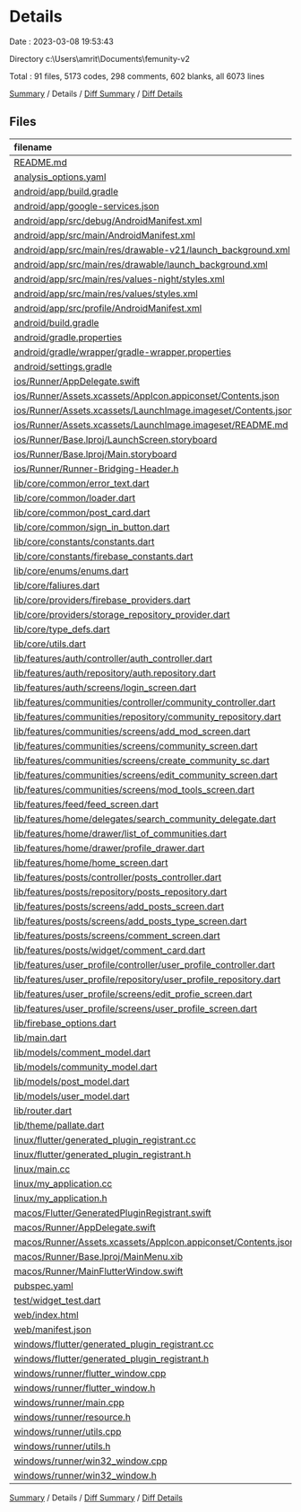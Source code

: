 # Details

Date : 2023-03-08 19:53:43

Directory c:\\Users\\amrit\\Documents\\femunity-v2

Total : 91 files,  5173 codes, 298 comments, 602 blanks, all 6073 lines

[Summary](results.md) / Details / [Diff Summary](diff.md) / [Diff Details](diff-details.md)

## Files
| filename | language | code | comment | blank | total |
| :--- | :--- | ---: | ---: | ---: | ---: |
| [README.md](/README.md) | Markdown | 10 | 0 | 7 | 17 |
| [analysis_options.yaml](/analysis_options.yaml) | YAML | 3 | 23 | 4 | 30 |
| [android/app/build.gradle](/android/app/build.gradle) | Groovy | 55 | 5 | 13 | 73 |
| [android/app/google-services.json](/android/app/google-services.json) | JSON | 54 | 0 | 0 | 54 |
| [android/app/src/debug/AndroidManifest.xml](/android/app/src/debug/AndroidManifest.xml) | XML | 4 | 4 | 1 | 9 |
| [android/app/src/main/AndroidManifest.xml](/android/app/src/main/AndroidManifest.xml) | XML | 28 | 6 | 1 | 35 |
| [android/app/src/main/res/drawable-v21/launch_background.xml](/android/app/src/main/res/drawable-v21/launch_background.xml) | XML | 4 | 7 | 2 | 13 |
| [android/app/src/main/res/drawable/launch_background.xml](/android/app/src/main/res/drawable/launch_background.xml) | XML | 4 | 7 | 2 | 13 |
| [android/app/src/main/res/values-night/styles.xml](/android/app/src/main/res/values-night/styles.xml) | XML | 9 | 9 | 1 | 19 |
| [android/app/src/main/res/values/styles.xml](/android/app/src/main/res/values/styles.xml) | XML | 9 | 9 | 1 | 19 |
| [android/app/src/profile/AndroidManifest.xml](/android/app/src/profile/AndroidManifest.xml) | XML | 4 | 4 | 1 | 9 |
| [android/build.gradle](/android/build.gradle) | Groovy | 27 | 0 | 5 | 32 |
| [android/gradle.properties](/android/gradle.properties) | Properties | 3 | 0 | 1 | 4 |
| [android/gradle/wrapper/gradle-wrapper.properties](/android/gradle/wrapper/gradle-wrapper.properties) | Properties | 5 | 0 | 1 | 6 |
| [android/settings.gradle](/android/settings.gradle) | Groovy | 8 | 0 | 4 | 12 |
| [ios/Runner/AppDelegate.swift](/ios/Runner/AppDelegate.swift) | Swift | 12 | 0 | 2 | 14 |
| [ios/Runner/Assets.xcassets/AppIcon.appiconset/Contents.json](/ios/Runner/Assets.xcassets/AppIcon.appiconset/Contents.json) | JSON | 122 | 0 | 1 | 123 |
| [ios/Runner/Assets.xcassets/LaunchImage.imageset/Contents.json](/ios/Runner/Assets.xcassets/LaunchImage.imageset/Contents.json) | JSON | 23 | 0 | 1 | 24 |
| [ios/Runner/Assets.xcassets/LaunchImage.imageset/README.md](/ios/Runner/Assets.xcassets/LaunchImage.imageset/README.md) | Markdown | 3 | 0 | 2 | 5 |
| [ios/Runner/Base.lproj/LaunchScreen.storyboard](/ios/Runner/Base.lproj/LaunchScreen.storyboard) | XML | 36 | 1 | 1 | 38 |
| [ios/Runner/Base.lproj/Main.storyboard](/ios/Runner/Base.lproj/Main.storyboard) | XML | 25 | 1 | 1 | 27 |
| [ios/Runner/Runner-Bridging-Header.h](/ios/Runner/Runner-Bridging-Header.h) | C++ | 1 | 0 | 1 | 2 |
| [lib/core/common/error_text.dart](/lib/core/common/error_text.dart) | Dart | 11 | 0 | 3 | 14 |
| [lib/core/common/loader.dart](/lib/core/common/loader.dart) | Dart | 10 | 0 | 3 | 13 |
| [lib/core/common/post_card.dart](/lib/core/common/post_card.dart) | Dart | 238 | 0 | 9 | 247 |
| [lib/core/common/sign_in_button.dart](/lib/core/common/sign_in_button.dart) | Dart | 35 | 0 | 4 | 39 |
| [lib/core/constants/constants.dart](/lib/core/constants/constants.dart) | Dart | 32 | 0 | 7 | 39 |
| [lib/core/constants/firebase_constants.dart](/lib/core/constants/firebase_constants.dart) | Dart | 6 | 0 | 1 | 7 |
| [lib/core/enums/enums.dart](/lib/core/enums/enums.dart) | Dart | 13 | 0 | 3 | 16 |
| [lib/core/faliures.dart](/lib/core/faliures.dart) | Dart | 4 | 0 | 1 | 5 |
| [lib/core/providers/firebase_providers.dart](/lib/core/providers/firebase_providers.dart) | Dart | 9 | 0 | 2 | 11 |
| [lib/core/providers/storage_repository_provider.dart](/lib/core/providers/storage_repository_provider.dart) | Dart | 29 | 0 | 8 | 37 |
| [lib/core/type_defs.dart](/lib/core/type_defs.dart) | Dart | 4 | 0 | 1 | 5 |
| [lib/core/utils.dart](/lib/core/utils.dart) | Dart | 14 | 0 | 5 | 19 |
| [lib/features/auth/controller/auth_controller.dart](/lib/features/auth/controller/auth_controller.dart) | Dart | 42 | 0 | 10 | 52 |
| [lib/features/auth/repository/auth.repository.dart](/lib/features/auth/repository/auth.repository.dart) | Dart | 72 | 0 | 12 | 84 |
| [lib/features/auth/screens/login_screen.dart](/lib/features/auth/screens/login_screen.dart) | Dart | 85 | 0 | 4 | 89 |
| [lib/features/communities/controller/community_controller.dart](/lib/features/communities/controller/community_controller.dart) | Dart | 146 | 0 | 20 | 166 |
| [lib/features/communities/repository/community_repository.dart](/lib/features/communities/repository/community_repository.dart) | Dart | 130 | 0 | 14 | 144 |
| [lib/features/communities/screens/add_mod_screen.dart](/lib/features/communities/screens/add_mod_screen.dart) | Dart | 84 | 1 | 7 | 92 |
| [lib/features/communities/screens/community_screen.dart](/lib/features/communities/screens/community_screen.dart) | Dart | 142 | 0 | 5 | 147 |
| [lib/features/communities/screens/create_community_sc.dart](/lib/features/communities/screens/create_community_sc.dart) | Dart | 71 | 0 | 6 | 77 |
| [lib/features/communities/screens/edit_community_screen.dart](/lib/features/communities/screens/edit_community_screen.dart) | Dart | 143 | 0 | 10 | 153 |
| [lib/features/communities/screens/mod_tools_screen.dart](/lib/features/communities/screens/mod_tools_screen.dart) | Dart | 64 | 3 | 6 | 73 |
| [lib/features/feed/feed_screen.dart](/lib/features/feed/feed_screen.dart) | Dart | 28 | 0 | 3 | 31 |
| [lib/features/home/delegates/search_community_delegate.dart](/lib/features/home/delegates/search_community_delegate.dart) | Dart | 50 | 0 | 6 | 56 |
| [lib/features/home/drawer/list_of_communities.dart](/lib/features/home/drawer/list_of_communities.dart) | Dart | 63 | 0 | 5 | 68 |
| [lib/features/home/drawer/profile_drawer.dart](/lib/features/home/drawer/profile_drawer.dart) | Dart | 124 | 0 | 6 | 130 |
| [lib/features/home/home_screen.dart](/lib/features/home/home_screen.dart) | Dart | 93 | 1 | 11 | 105 |
| [lib/features/posts/controller/posts_controller.dart](/lib/features/posts/controller/posts_controller.dart) | Dart | 207 | 0 | 20 | 227 |
| [lib/features/posts/repository/posts_repository.dart](/lib/features/posts/repository/posts_repository.dart) | Dart | 118 | 0 | 16 | 134 |
| [lib/features/posts/screens/add_posts_screen.dart](/lib/features/posts/screens/add_posts_screen.dart) | Dart | 74 | 0 | 4 | 78 |
| [lib/features/posts/screens/add_posts_type_screen.dart](/lib/features/posts/screens/add_posts_type_screen.dart) | Dart | 197 | 0 | 11 | 208 |
| [lib/features/posts/screens/comment_screen.dart](/lib/features/posts/screens/comment_screen.dart) | Dart | 117 | 2 | 8 | 127 |
| [lib/features/posts/widget/comment_card.dart](/lib/features/posts/widget/comment_card.dart) | Dart | 51 | 0 | 3 | 54 |
| [lib/features/user_profile/controller/user_profile_controller.dart](/lib/features/user_profile/controller/user_profile_controller.dart) | Dart | 86 | 0 | 7 | 93 |
| [lib/features/user_profile/repository/user_profile_repository.dart](/lib/features/user_profile/repository/user_profile_repository.dart) | Dart | 56 | 0 | 6 | 62 |
| [lib/features/user_profile/screens/edit_profie_screen.dart](/lib/features/user_profile/screens/edit_profie_screen.dart) | Dart | 167 | 3 | 15 | 185 |
| [lib/features/user_profile/screens/user_profile_screen.dart](/lib/features/user_profile/screens/user_profile_screen.dart) | Dart | 136 | 0 | 6 | 142 |
| [lib/firebase_options.dart](/lib/firebase_options.dart) | Dart | 54 | 12 | 4 | 70 |
| [lib/main.dart](/lib/main.dart) | Dart | 62 | 0 | 6 | 68 |
| [lib/models/comment_model.dart](/lib/models/comment_model.dart) | Dart | 77 | 0 | 8 | 85 |
| [lib/models/community_model.dart](/lib/models/community_model.dart) | Dart | 78 | 0 | 9 | 87 |
| [lib/models/post_model.dart](/lib/models/post_model.dart) | Dart | 142 | 0 | 9 | 151 |
| [lib/models/user_model.dart](/lib/models/user_model.dart) | Dart | 86 | 0 | 9 | 95 |
| [lib/router.dart](/lib/router.dart) | Dart | 61 | 0 | 3 | 64 |
| [lib/theme/pallate.dart](/lib/theme/pallate.dart) | Dart | 79 | 2 | 10 | 91 |
| [linux/flutter/generated_plugin_registrant.cc](/linux/flutter/generated_plugin_registrant.cc) | C++ | 7 | 4 | 5 | 16 |
| [linux/flutter/generated_plugin_registrant.h](/linux/flutter/generated_plugin_registrant.h) | C++ | 5 | 5 | 6 | 16 |
| [linux/main.cc](/linux/main.cc) | C++ | 5 | 0 | 2 | 7 |
| [linux/my_application.cc](/linux/my_application.cc) | C++ | 74 | 11 | 20 | 105 |
| [linux/my_application.h](/linux/my_application.h) | C++ | 7 | 7 | 5 | 19 |
| [macos/Flutter/GeneratedPluginRegistrant.swift](/macos/Flutter/GeneratedPluginRegistrant.swift) | Swift | 16 | 3 | 4 | 23 |
| [macos/Runner/AppDelegate.swift](/macos/Runner/AppDelegate.swift) | Swift | 8 | 0 | 2 | 10 |
| [macos/Runner/Assets.xcassets/AppIcon.appiconset/Contents.json](/macos/Runner/Assets.xcassets/AppIcon.appiconset/Contents.json) | JSON | 68 | 0 | 1 | 69 |
| [macos/Runner/Base.lproj/MainMenu.xib](/macos/Runner/Base.lproj/MainMenu.xib) | XML | 343 | 0 | 1 | 344 |
| [macos/Runner/MainFlutterWindow.swift](/macos/Runner/MainFlutterWindow.swift) | Swift | 12 | 0 | 4 | 16 |
| [pubspec.yaml](/pubspec.yaml) | YAML | 64 | 51 | 16 | 131 |
| [test/widget_test.dart](/test/widget_test.dart) | Dart | 14 | 10 | 7 | 31 |
| [web/index.html](/web/index.html) | HTML | 39 | 16 | 7 | 62 |
| [web/manifest.json](/web/manifest.json) | JSON | 35 | 0 | 1 | 36 |
| [windows/flutter/generated_plugin_registrant.cc](/windows/flutter/generated_plugin_registrant.cc) | C++ | 6 | 4 | 5 | 15 |
| [windows/flutter/generated_plugin_registrant.h](/windows/flutter/generated_plugin_registrant.h) | C++ | 5 | 5 | 6 | 16 |
| [windows/runner/flutter_window.cpp](/windows/runner/flutter_window.cpp) | C++ | 48 | 4 | 15 | 67 |
| [windows/runner/flutter_window.h](/windows/runner/flutter_window.h) | C++ | 20 | 5 | 9 | 34 |
| [windows/runner/main.cpp](/windows/runner/main.cpp) | C++ | 30 | 4 | 10 | 44 |
| [windows/runner/resource.h](/windows/runner/resource.h) | C++ | 9 | 6 | 2 | 17 |
| [windows/runner/utils.cpp](/windows/runner/utils.cpp) | C++ | 53 | 2 | 10 | 65 |
| [windows/runner/utils.h](/windows/runner/utils.h) | C++ | 8 | 6 | 6 | 20 |
| [windows/runner/win32_window.cpp](/windows/runner/win32_window.cpp) | C++ | 210 | 24 | 55 | 289 |
| [windows/runner/win32_window.h](/windows/runner/win32_window.h) | C++ | 48 | 31 | 24 | 103 |

[Summary](results.md) / Details / [Diff Summary](diff.md) / [Diff Details](diff-details.md)